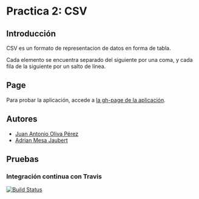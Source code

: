 Practica 2: CSV
===============

## Introducción

CSV es un formato de representacion de datos en forma de tabla.

Cada elemento se encuentra separado del siguiente por una coma, y cada fila de la siguiente por un salto de línea.

## Page

Para probar la aplicación, accede a [la gh-page de la aplicación](http://alu0100614220.github.io/csv).

## Autores

* [Juan Antonio Oliva Pérez](https://alu0100502923.github.io/)
* [Adrian Mesa Jaubert](http://alu0100614220.github.io/)

## Pruebas

### Integración continua con Travis
[![Build Status](https://travis-ci.org/alu0100614220/csv.svg?branch=gh-pages)](https://travis-ci.org/alu0100614220/csv)

